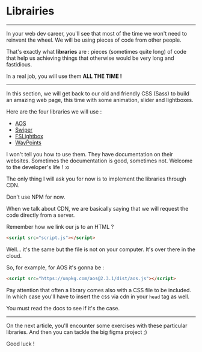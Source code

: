 # Librairies

---

In your web dev career, you'll see that most of the time we won't need to reinvent the wheel. We will be using pieces of code from other people.

That's exactly what **libraries** are : pieces (sometimes quite long) of code that help us achieving things that otherwise would be very long and fastidious.

In a real job, you will use them **ALL THE TIME !**

---

In this section, we will get back to our old and friendly CSS (Sass) to build an amazing web page, this time with some animation, slider and lightboxes.

Here are the four libraries we will use :

- [AOS](https://michalsnik.github.io/aos/)
- [Swiper](https://swiperjs.com/get-started#installation)
- [FSLightbox](https://fslightbox.com/javascript)
- [WayPoints](http://imakewebthings.com/waypoints/guides/getting-started/)

I won't tell you how to use them. They have documentation on their websites. Sometimes the documentation is good, sometimes not. Welcome to the developer's life ! :o

The only thing I will ask you for now is to implement the libraries through CDN.

Don't use NPM for now.

When we talk about CDN, we are basically saying that we will request the code directly from a server.

Remember how we link our js to an HTML ?

```html
<script src="script.js"></script>
```

Well... it's the same but the file is not on your computer. It's over there in the cloud.

So, for example, for AOS it's gonna be :

```html
<script src="https://unpkg.com/aos@2.3.1/dist/aos.js"></script>
```

Pay attention that often a library comes also with a CSS file to be included. In which case you'll have to insert the css via cdn in your `head` tag as well.

You must read the docs to see if it's the case.

---

On the next article, you'll encounter some exercises with these particular libraries. And then you can tackle the big figma project ;)

Good luck !
